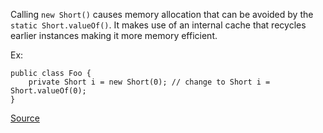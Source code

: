 Calling `new Short()` causes memory allocation that can be avoided by the `static Short.valueOf()`. It makes use of an internal cache that recycles earlier instances making it more memory efficient.

Ex:

```
public class Foo {
	private Short i = new Short(0); // change to Short i = Short.valueOf(0);
}
```

[Source](https://pmd.github.io/pmd-5.3.3/pmd-java/rules/java/migrating.html#ShortInstantiation)
